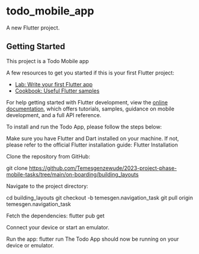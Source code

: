 # todo_mobile_app

A new Flutter project.

## Getting Started

This project is a Todo Mobile app 

A few resources to get you started if this is your first Flutter project:

- [Lab: Write your first Flutter app](https://docs.flutter.dev/get-started/codelab)
- [Cookbook: Useful Flutter samples](https://docs.flutter.dev/cookbook)

For help getting started with Flutter development, view the
[online documentation](https://docs.flutter.dev/), which offers tutorials,
samples, guidance on mobile development, and a full API reference.

To install and run the Todo App, please follow the steps below:

Make sure you have Flutter and Dart installed on your machine. If not, please refer to the official Flutter installation guide: Flutter Installation

Clone the repository from GitHub:


git clone https://github.com/Temesgenzewude/2023-project-phase-mobile-tasks/tree/main/on-boarding/building_layouts

Navigate to the project directory:


cd building_layouts
git checkout -b temesgen.navigation_task
git pull origin temesgen.navigation_task

Fetch the dependencies:
flutter pub get

Connect your device or start an emulator.

Run the app:
flutter run
The Todo App should now be running on your device or emulator.
